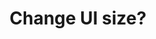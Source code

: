 ---
title: 'Change UI size?'
redirect_to:
  - 'https://discuss.pencil2d.org/t/change-ui-size/1343'
---